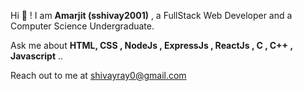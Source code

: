 
Hi 🤚 ! I am **Amarjit (sshivay2001)** , a FullStack Web Developer and a Computer Science Undergraduate.

Ask me about **HTML, CSS , NodeJs , ExpressJs , ReactJs , C , C++ , Javascript** ..


Reach out to me at shivayray0@gmail.com 
